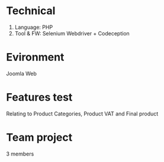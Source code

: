 # Technical
1. Language: PHP
2. Tool & FW: Selenium Webdriver + Codeception
# Evironment
Joomla Web
# Features test
Relating to Product Categories, Product VAT and Final product
# Team project
3 members
